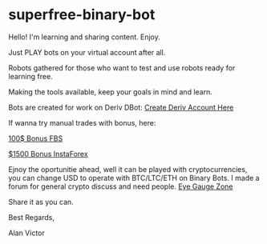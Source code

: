 # superfree-binary-bot
Hello! I'm learning and sharing content. Enjoy.

Just PLAY bots on your virtual account after all.

Robots gathered for those who want to test and use robots ready for learning free.

Making the tools available, keep your goals in mind and learn.

Bots are created for work on Deriv DBot:
[Create Deriv Account Here](https://track.deriv.com/_h1BT0Uryldi2vdm9PpHVCmNd7ZgqdRLk/1/)

If wanna try manual trades with bonus, here:

[100$ Bonus FBS](https://ptfbs.com/promo/trade-100usd?ppu=3419105)

[$1500 Bonus InstaForex](https://www.instaforex.com/pt/no_deposit_bonus/?x=mildbonus)

Ejnoy the oportunitie ahead, well it can be played with cryptocurrencies, you can change USD to operate with BTC/LTC/ETH on Binary Bots. I made a forum for general crypto discuss and need people. [Eye Gauge Zone](https://eyegaugezone.com/forum)

Share it as you can.

Best Regards,

Alan Victor
